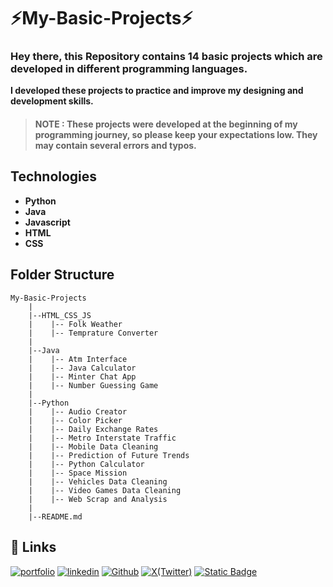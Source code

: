 # ⚡My-Basic-Projects⚡

### **Hey there, this Repository contains **14** basic projects which are developed in different programming languages.**


**I developed these projects to practice and improve my designing and development skills.**

> #### **NOTE** : These projects were developed at the beginning of my programming journey, so please keep your expectations low. They may contain several errors and typos.



## Technologies
- **Python**
- **Java**
- **Javascript**
- **HTML**
- **CSS**


## Folder Structure
```
My-Basic-Projects
    |
    |--HTML_CSS_JS
    |    |-- Folk Weather
    |    |-- Temprature Converter
    |
    |--Java
    |    |-- Atm Interface
    |    |-- Java Calculator
    |    |-- Minter Chat App
    |    |-- Number Guessing Game
    |
    |--Python
    |    |-- Audio Creator
    |    |-- Color Picker
    |    |-- Daily Exchange Rates
    |    |-- Metro Interstate Traffic
    |    |-- Mobile Data Cleaning
    |    |-- Prediction of Future Trends
    |    |-- Python Calculator
    |    |-- Space Mission
    |    |-- Vehicles Data Cleaning
    |    |-- Video Games Data Cleaning
    |    |-- Web Scrap and Analysis
    |
    |--README.md
```

## 🔗 Links
[![portfolio](https://img.shields.io/badge/my_portfolio-000?style=for-the-badge&logo=ko-fi&logoColor=white)](https://sakshamjoshi.netlify.app/)
[![linkedin](https://img.shields.io/badge/linkedin-0A66C2?style=for-the-badge&logo=linkedin&logoColor=white)](https://www.linkedin.com/in/sakshamjoshi27)
[![Github](https://img.shields.io/badge/Visit_my-Github-purple)](https://github.com/saksham-joshi)
[![X(Twitter)](https://img.shields.io/twitter/follow/sakshamjoshi27
)](https://x.com/sakshamjoshi27)
[![Static Badge](https://img.shields.io/badge/mail_at-social.sakshamjoshi%40gmail.com-aqua)](mailto:social.sakshamjoshi@gmail.com)




